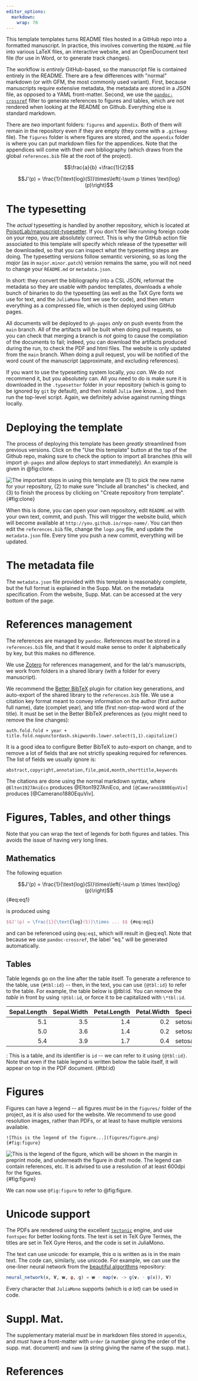 ```yaml
---
editor_options: 
  markdown: 
    wrap: 70
---
```


This template templates turns README files hosted in a GitHub repo
into a formatted manuscript. In practice, this involves converting the
`README.md` file into various LaTeX files, an interactive website, and
an OpenDocument text file (for use in Word, or to generate track
changes).

The workflow is *entirely* GitHub-based, so the manuscript file is
contained entirely in the README. There are a few differences with
"normal" markdown (or with GFM, the most commonly used variant).
First, because manuscripts require extensive metadata, the metadata
are stored in a JSON file, as opposed to a YAML front-matter. Second,
we use the
[`pandoc-crossref`](https://github.com/lierdakil/pandoc-crossref)
filter to generate references to figures and tables, which are not
rendered when looking at the README on Github. Everything else is
standard markdown.

There are *two* important folders: `figures` and `appendix`. Both of
them will remain in the repository even if they are empty (they come
with a `.gitkeep` file). The `figures` folder is where figures are
stored, and the `appendix` folder is where you can put markdown files
for the appendices. Note that the appendices will come with their
*own* bibliography (which draws from the global `references.bib` file
at the root of the project).

$$\frac{a}{b} +\frac{1}{2}$$

$$J'(p) = \frac{1}{\text{log}(S)}\times\left(-\sum p \times \text{log}(p)\right)$$

# The typesetting

The *actual* typesetting is handled by another repository, which is
located at
[PoisotLab/manuscript-typesetter](https://github.com/PoisotLab/manuscript-typesetter).
If you don't feel like running foreign code on your repo, you are
absolutely correct. This is why the GitHub action file associated to
this template will specify which release of the typesetter will be
downloaded, so that you can inspect what the typesetting steps are
doing. The typesetting versions follow semantic versioning, so as long
the *major* (as in `major.minor.patch`) version remains the same, you
will not need to change your `README.md` or `metadata.json`.

In short: they convert the bibliography into a CSL JSON, reformat the
metadata so they are usable with pandoc templates, downloads a whole
bunch of binaries to do the typesetting (as well as the TeX Gyre fonts
we use for text, and the `JuliaMono` font we use for code), and then
return everything as a compressed file, which is then deployed using
GitHub pages.

All documents will be deployed to `gh-pages` *only* on push events
from the `main` branch. All of the artifacts will be built when doing
pull requests, so you can check that merging a branch is *not* going
to cause the compilation of the documents to fail; indeed, you can
download the artifacts produced during the run, to check the PDF and
html files. The website is only updated from the `main` branch. When
doing a pull request, you will be notified of the word count of the
manuscript (approximate, and excluding references).

If you want to use the typesetting system locally, *you can*. We do
not recommend it, but you absolutely can. All you need to do is make
sure it is downloaded in the `.typesetter` folder in your repository
(which is going to be ignored by `git` by default), and then install
`Julia` (we know...), and then run the top-level script. Again, we
definitely advise against running things locally.

# Deploying the template

The process of deploying this template has been *greatly* streamlined
from previous versions. Click on the "Use this template" button at the
top of the Github repo, making sure to check the option to import all
branches (this will import `gh-pages` and allow deploys to start
immediately). An example is given in @fig:clone.

![The important steps in using this template are (1) to pick the new
name for your repository, (2) to make sure "Include all branches" is
checked, and (3) to finish the process by clicking on "Create
repository from template".](figures/how-to-clone.png){#fig:clone}

When this is done, you can open your own repository, edit `README.md`
with your own text, commit, and push. This will trigger the website
build, which will become available at
`http://you.github.io/repo-name/`. You can then edit the
`references.bib` file, change the `logo.png` file, and update the
`metadata.json` file. Every time you push a new commit, everything
will be updated.

# The metadata file

The `metadata.json` file provided with this template is reasonably
complete, but the full format is explained in the Supp. Mat. on the
metadata specification. From the website, Supp. Mat. can be accessed
at the very bottom of the page.

# References management

The references are managed by `pandoc`. References *must* be stored in
a `references.bib` file, and that it would make sense to order it
alphabetically by key, but this makes no difference.

We use [Zotero](https://www.zotero.org/) for references management,
and for the lab's manuscripts, we work from folders in a shared
library (with a folder for every manuscript).

We recommend the [Better
BibTeX](https://retorque.re/zotero-better-bibtex/) plugin for citation
key generations, and auto-export of the shared library to the
`references.bib` file. We use a citation key format meant to convey
information on the author (first author full name), date (complet
year), and title (first non-stop-word word of the title). It must be
set in the Better BibTeX preferences as (you might need to remove the
line changes):

```         
auth.fold.fold + year + title.fold.nopunctordash.skipwords.lower.select(1,1).capitalize()
```

It is a good idea to configure Better BibTeX to auto-export on change,
and to remove a lot of fields that are not strictly speaking required
for references. The list of fields we usually ignore is:

```         
abstract,copyright,annotation,file,pmid,month,shorttitle,keywords
```

The citations are done using the normal markdown syntax, where
`@Elton1927AniEco` produces @Elton1927AniEco, and
`[@Camerano1880EquViv]` produces [@Camerano1880EquViv].

# Figures, Tables, and other things

Note that you can wrap the text of legends for both figures and
tables. This avoids the issue of having very long lines.

## Mathematics

The following equation

$$J'(p) = \frac{1}{\text{log}(S)}\times\left(-\sum p \times \text{log}(p)\right)$$
{#eq:eq1}

is produced using

``` latex
$$J'(p) = \frac{1}{\text{log}(S)}\times ... $$ {#eq:eq1}
```

and can be referenced using `@eq:eq1`, which will result in @eq:eq1.
Note that because we use `pandoc-crossref`, the label "eq." will be
generated automatically.

## Tables

Table legends go on the line after the table itself. To generate a
reference to the table, use `{#tbl:id}` -- then, in the text, you can
use `{@tbl:id}` to refer to the table. For example, the table below is
@tbl:id. You can remove the *table* in front by using `!@tbl:id`, or
force it to be capitalized with `\*tbl:id`.

| Sepal.Length | Sepal.Width | Petal.Length | Petal.Width | Species |
|-------------:|------------:|-------------:|------------:|:--------|
|          5.1 |         3.5 |          1.4 |         0.2 | setosa  |
|          5.0 |         3.6 |          1.4 |         0.2 | setosa  |
|          5.4 |         3.9 |          1.7 |         0.4 | setosa  |

: This is a table, and its identifier is `id` -- we can refer to it
using `{@tbl:id}`. Note that even if the table legend is written below
the table itself, it will appear on top in the PDF document. {#tbl:id}

# Figures

Figures can have a legend -- all figures *must* be in the `figures/`
folder of the project, as it is also used for the website. We
recommend to use good resolution images, rather than PDFs, or at least
to have multiple versions available.

```         
![This is the legend of the figure...](figures/figure.png){#fig:figure}
```

![This is the legend of the figure, which will be shown in the margin
in preprint mode, and underneath the figure in draft mode. The legend
can contain references, etc. It is advised to use a resolution of at
least 600dpi for the figures.](figures/figure.png){#fig:figure}

We can now use `@fig:figure` to refer to @fig:figure.

# Unicode support

The PDFs are rendered using the excellent
[`tectonic`](https://tectonic-typesetting.github.io/en-US/) engine,
and use `fontspec` for better looking fonts. The text is set in TeX
Gyre Termes, the titles are set in TeX Gyre Heros, and the code is set
in JuliaMono.

The text can use unicode: for example, this α is written as is in the
main text. The code can, similarly, use unicode. For example, we can
use the one-liner neural network from the [beautiful
algorithms](%22https://github.com/mossr/BeautifulAlgorithms.jl/blob/master/src/neural_network_one_liner.jl%22)
repository:

``` julia
neural_network(x, 𝐕, 𝐰, φ, g) = 𝐰 ⋅ map(𝐯ⱼ -> g(𝐯ⱼ ⋅ φ(x)), 𝐕)
```

Every character that `JuliaMono` supports (which is *a lot*) can be
used in code.

# Suppl. Mat.

The supplementary material *must* be in markdown files stored in
`appendix`, and *must* have a front-matter with `order` (a number
giving the order of the supp. mat. document) and `name` (a string
giving the name of the supp. mat.).

# References
